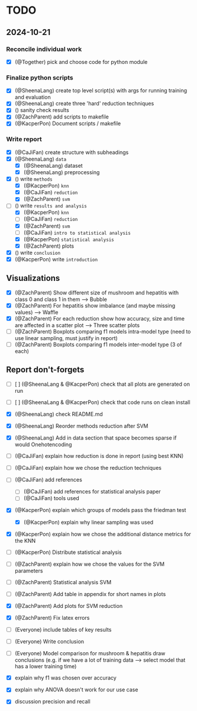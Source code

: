 # TODO

## 2024-10-21

### Reconcile individual work

- [x] (@Together) pick and choose code for python module

### Finalize python scripts

- [x] (@SheenaLang) create top level script(s) with args for running training and evaluation
- [x] (@SheenaLang) create three 'hard' reduction techniques
- [x] () sanity check results
- [x] (@ZachParent) add scripts to makefile
- [x] (@KacperPon) Document scripts / makefile

### Write report

- [x] (@CaJiFan) create structure with subheadings
- [x] (@SheenaLang) `data`
  - [x] (@SheenaLang) dataset
  - [x] (@SheenaLang) preprocessing
- [x] () write `methods`
  - [x] (@KacperPon) `knn`
  - [x] (@CaJiFan) `reduction`
  - [x] (@ZachParent) `svm`
- [ ] () write `results and analysis`
  - [x] (@KacperPon) `knn`
  - [ ] (@CaJiFan) `reduction`
  - [x] (@ZachParent) `svm`
  - [ ] (@CaJiFan) `intro to statistical analysis`
  - [x] (@KacperPon) `statistical analysis`
  - [x] (@ZachParent) plots
- [x] () write `conclusion`
- [x] (@KacperPon) write `introduction`

## Visualizations

- [x] (@ZachParent) Show different size of mushroom and hepatitis with class 0 and class 1 in them —> Bubble
- [x] (@ZachParent) For hepatitis show imbalance (and maybe missing values) —> Waffle
- [x] (@ZachParent) For each reduction show how accuracy, size and time are affected in a scatter plot --> Three scatter plots
- [ ] (@ZachParent) Boxplots comparing f1 models intra-model type (need to use linear sampling, must justify in report)
- [ ] (@ZachParent) Boxplots comparing f1 models inter-model type (3 of each)

## Report don't-forgets

- [ ] [ ] (@SheenaLang & @KacperPon) check that all plots are generated on run
- [ ] [ ] (@SheenaLang & @KacperPon) check that code runs on clean install

- [x] (@SheenaLang) check README.md
- [x] (@SheenaLang) Reorder methods reduction after SVM
- [x] (@SheenaLang) Add in data section that space becomes sparse if would Onehotencoding

- [ ] (@CaJiFan) explain how reduction is done in report (using best KNN)
- [ ] (@CaJiFan) explain how we chose the reduction techniques
- [ ] (@CaJiFan) add references

  - [ ] (@CaJiFan) add references for statistical analysis paper
  - [ ] (@CaJiFan) tools used

- [x] (@KacperPon) explain which groups of models pass the friedman test
  - [x] (@KacperPon) explain why linear sampling was used
- [x] (@KacperPon) explain how we chose the additional distance metrics for the KNN
- [ ] (@KacperPon) Distribute statistical analysis

- [ ] (@ZachParent) explain how we chose the values for the SVM parameters
- [ ] (@ZachParent) Statistical analysis SVM
- [ ] (@ZachParent) Add table in appendix for short names in plots
- [x] (@ZachParent) Add plots for SVM reduction
- [x] (@ZachParent) Fix latex errors

- [ ] (Everyone) include tables of key results
- [ ] (Everyone) Write conclusion
- [ ] (Everyone) Model comparison for mushroom & hepatitis draw conclusions (e.g. if we have a lot of training data --> select model that has a lower training time)

- [x] explain why f1 was chosen over accuracy
- [x] explain why ANOVA doesn't work for our use case
- [x] discussion precision and recall
